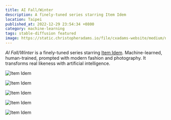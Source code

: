 ```yaml
---
title: AI Fall/Winter
description: A finely-tuned series starring Item Idem
location: Taipei
published_at: 2022-12-29 23:54:34 +0800
category: machine-learning
tags: stable-diffusion featured
image: https://static.christopheradams.io/file/cxadams-website/medium/nextcloud/Drive/AI/StableDiffusion/2022-12/lighter-itemidem-3-upscale/20221228073423_00000_portrait_blurry_photo_of_handsome_itemidem_street_photography_by_robert_doisneau_fashion_photo_shoot_on_the_street_large_black_sunglasses.jpg
---
```


*AI Fall/Winter* is a finely-tuned series starring [Item Idem]. Machine-learned,
human-trained, prompted with modern fashion and photography. It transforms real
likeness with artificial intelligence.

![Item Idem](https://static.christopheradams.io/file/cxadams-website/medium/nextcloud/Drive/AI/StableDiffusion/2022-12/lighter-itemidem-3-upscale/20221207152108_00000_portrait_blurry_photo_of_handsome_itemidem_street_photography_by_saul_leiter_red_face_red_gloves_hands_fingers.jpg)

![Item Idem](https://static.christopheradams.io/file/cxadams-website/medium/nextcloud/Drive/AI/StableDiffusion/2022-12/lighter-itemidem-3-upscale/20221207160936_00000_portrait_blurry_photo_of_handsome_itemidem_street_photography_by_saul_leiter_red_face_red_gloves_hands_fingers.jpg)

![Item Idem](https://static.christopheradams.io/file/cxadams-website/medium/nextcloud/Drive/AI/StableDiffusion/2022-12/lighter-itemidem-3-upscale/20221228073726_00001_portrait_blurry_photo_of_handsome_itemidem_street_photography_by_robert_doisneau_fashion_photo_shoot_on_the_street_large_black_sunglasses.jpg)

![Item Idem](https://static.christopheradams.io/file/cxadams-website/medium/nextcloud/Drive/AI/StableDiffusion/2022-12/lighter-itemidem-3-upscale/20221228080407_00003_portrait_blurry_photo_of_handsome_itemidem_street_photography_by_william_klein_fashion_photo_shoot_on_the_street_large_black_sunglasses.jpg)

![Item Idem](https://static.christopheradams.io/file/cxadams-website/medium/nextcloud/Drive/AI/StableDiffusion/2022-12/lighter-itemidem-3-upscale/20221228071304_00000_portrait_blurry_photo_of_handsome_itemidem_street_photography_by_saul_leiter_pale_red_bleached_hair_black_glasses_paris_fashion_week.jpg)

[Item Idem]: https://en.wikipedia.org/wiki/Item_Idem

